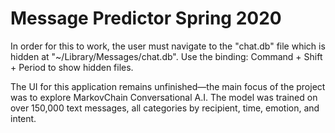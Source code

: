# Message Predictor Spring 2020

In order for this to work, the user must navigate to the "chat.db" file which is hidden at "~/Library/Messages/chat.db". Use the binding: Command + Shift + Period to show hidden files. 

The UI for this application remains unfinished—the main focus of the project was to explore MarkovChain Conversational A.I. The model was trained on over 150,000 text messages, all categories by recipient, time, emotion, and intent.
